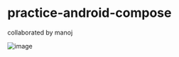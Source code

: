 # practice-android-compose


collaborated by manoj 

![image](https://github.com/user-attachments/assets/72b1d6de-5312-4486-802d-0a95f27d7675)
